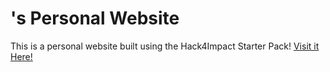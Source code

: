 # <Joaquin Arredondo>'s Personal Website
This is a personal website built using the Hack4Impact Starter Pack!
<Aspiring Computer Science Student at Cal Poly Slo.>
[Visit it Here!](https://github.com/JoaquinArredondo/JoaquinArredondo.github.io)